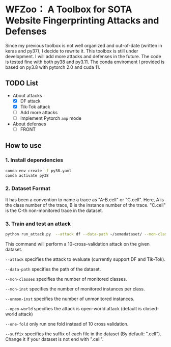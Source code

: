 # WFZoo： A Toolbox for SOTA Website Fingerprinting Attacks and Defenses
Since my previous toolbox is not well organized and out-of-date (written in keras and py37), I decide to rewrite it. This toolbox is still under development. I will add more attacks and defenses in the future.
The code is tested fine with both py38 and py3.11. The conda enviroment I provided is based on py3.8 with pytorch 2.0 and cuda 11.

## TODO List
- About attacks
    - [x] DF attack
    - [x] Tik-Tok attack
    - [ ] Add more attacks
    - [ ] Implement Pytorch ``amp`` mode
- About defenses
    - [ ] FRONT

## How to use
### 1. Install dependencies

```bash
conda env create -f py38.yaml
conda activate py38
```

### 2. Dataset Format
It has been a convention to name a trace as "A-B.cell" or "C.cell". 
Here, A is the class number of the trace, B is the instance number of the trace. 
"C.cell" is the C-th non-monitored trace in the dataset.

### 3. Train and test an attack
```bash
python run_attack.py  --attack df --data-path ~/somedataset/ --mon-classes 100 --mon-inst 100 --unmon-inst 10000 --open-world
```
This command will perform a 10-cross-validation attack on the given dataset. 

``--attack`` specifies the attack to evaluate (currently support DF and Tik-Tok).

``--data-path`` specifies the path of the dataset.

``--mon-classes`` specifies the number of monitored classes.

``--mon-inst`` specifies the number of monitored instances per class.

``--unmon-inst`` specifies the number of unmonitored instances.

``--open-world`` specifies the attack is open-world attack (default is closed-world attack)

``--one-fold`` only run one fold instead of 10 cross validation.

``--suffix`` specifies the suffix of each file in the dataset (By default: ".cell"). 
Change it if your dataset is not end with ".cell".

